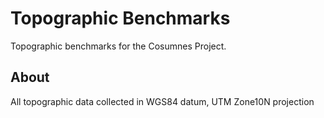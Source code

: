 # Topographic Benchmarks

Topographic benchmarks for the Cosumnes Project.

## About

All topographic data collected in WGS84 datum, UTM Zone10N projection